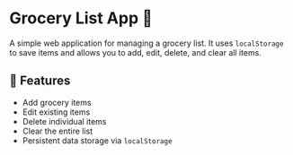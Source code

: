 # Grocery List App 🛒

A simple web application for managing a grocery list. It uses `localStorage` to save items and allows you to add, edit, delete, and clear all items.

## 🔧 Features

- Add grocery items
- Edit existing items
- Delete individual items
- Clear the entire list
- Persistent data storage via `localStorage`